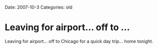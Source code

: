 Date: 2007-10-3
Categories: old

# Leaving for airport… off to …

Leaving for airport... off to Chicago for a quick day trip... home tonight.
